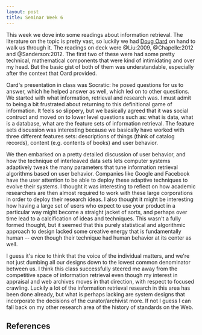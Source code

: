```yaml
---
layout: post
title: Seminar Week 6
---
```


This week we dove into some readings about information retrieval. The literature on the topic is pretty vast, so luckily we had [Doug Oard] on hand to walk us through it. The readings on deck were @Liu:2009,  @Chapelle:2012 and @Sanderson:2012. The first two of these were had some pretty technical, mathematical components that were kind of intimidating and over my head. But the basic gist of both of them was understandable, especially after the context that Oard provided. 

Oard's presentation in class was Socratic: he posed questions for us to answer, which he helped answer as well, which led on to other questions. We started with what information, retrieval and research was. I must admit to being a bit frustrated about returning to this definitional game of information. It feels so slippery, but we basically agreed that it was social contruct and moved on to lower level questions such as: what is data, what is a database, what are the feature sets of information retrieval. The feature sets discussion was interesting because we basically have worked with three different features sets: descriptions of things (think of catalog records), content (e.g. contents of books) and user behavior.

We then embarked on a pretty detailed discussion of user behavior, and how the technique of interleaved data sets lets computer systems adaptively tweak the many parameters that tune information retrieval algorithms based on user behavior. Companies like Google and Facebook have the user attention to be able to deploy these adaptive techniques to evolve their systems. I thought it was interesting to reflect on how academic researchers are then almost required to work with these large corporations in order to deploy their research ideas. I also thought it might be interesting how having a large set of users who expect to use your product in a particular way might become a straight jacket of sorts, and perhaps over time lead to a calcification of ideas and techniques. This wasn't a fully formed thought, but it seemed that this purely statistical and algorithmic approach to design lacked some creative energy that is fundamentally human -- even though their technique had human behavior at its center as well. 

I guess it's nice to think that the voice of the individual matters, and we're
not just dumbing all our designs down to the lowest common denominator between
us. I think this class successfully steered me away from the competitive space
of information retrieval even though my interest in appraisal and web archives
moves in that direction, with respect to focused crawling. Luckily a lot of the
information retrieval research in this area has been done already, but what is
perhaps lacking are system designs that incorporate the decisions of the 
curator/archivist more. If not I guess I can fall back on my other research area
of the history of standards on the Web.

## References

[Doug Oard]: https://terpconnect.umd.edu/~oard/
